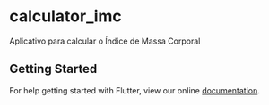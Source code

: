 # calculator_imc

Aplicativo para calcular o Índice de Massa Corporal

## Getting Started

For help getting started with Flutter, view our online
[documentation](https://flutter.io/).
